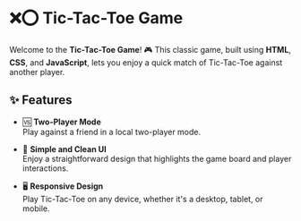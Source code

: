 # ❌⭕ Tic-Tac-Toe Game

Welcome to the **Tic-Tac-Toe Game**! 🎮 This classic game, built using **HTML**, **CSS**, and **JavaScript**, lets you enjoy a quick match of Tic-Tac-Toe against another player.

## ✨ Features

- 🆚 **Two-Player Mode**  
  Play against a friend in a local two-player mode.

- 🎨 **Simple and Clean UI**  
  Enjoy a straightforward design that highlights the game board and player interactions.

- 🖥️ **Responsive Design**  
  Play Tic-Tac-Toe on any device, whether it's a desktop, tablet, or mobile.



